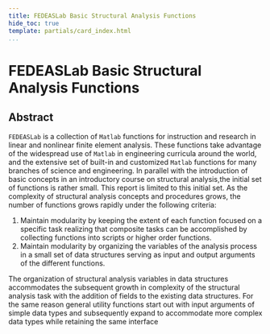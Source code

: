 ```yaml
---
title: FEDEASLab Basic Structural Analysis Functions
hide_toc: true
template: partials/card_index.html
...
```


<h1>FEDEASLab Basic Structural Analysis Functions</h1>

## Abstract

`FEDEASLab` is  a  collection  of `Matlab` functions  for  instruction  and  research  in  linear  and  nonlinear finite element analysis. These functions take advantage of the widespread use of `Matlab` in engineering curricula around the world, and the extensive set of built-in and customized `Matlab` functions for many branches of science and engineering. In parallel with the introduction of basic concepts in an introductory course on structural analysis,the initial set of functions is rather small. This report is limited to this initial set. As the complexity of structural analysis concepts and procedures grows, the number of functions grows rapidly under the following criteria:

1. Maintain modularity by keeping the extent of each function focused on a specific task realizing that composite tasks can be accomplished by collecting functions into scripts or higher order functions.
2. Maintain modularity by organizing the variables of the analysis process in a small set of data structures serving as input and output arguments of the different functions.

The organization of structural analysis variables in data structures accommodates the subsequent growth in complexity of the structural analysis task with the addition of fields to the existing data structures. For the same reason general utility functions start out with input arguments of simple data types and subsequently expand to accommodate more complex data types while retaining the same interface
